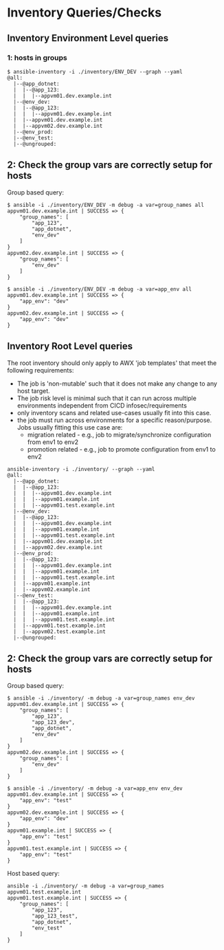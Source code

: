 
# Inventory Queries/Checks 

## Inventory Environment Level queries

### 1: hosts in groups 

```shell
$ ansible-inventory -i ./inventory/ENV_DEV --graph --yaml
@all:
  |--@app_dotnet:
  |  |--@app_123:
  |  |  |--appvm01.dev.example.int
  |--@env_dev:
  |  |--@app_123:
  |  |  |--appvm01.dev.example.int
  |  |--appvm01.dev.example.int
  |  |--appvm02.dev.example.int
  |--@env_prod:
  |--@env_test:
  |--@ungrouped:

```


## 2: Check the group vars are correctly setup for hosts  

Group based query:
```shell
$ ansible -i ./inventory/ENV_DEV -m debug -a var=group_names all
appvm01.dev.example.int | SUCCESS => {
    "group_names": [
        "app_123",
        "app_dotnet",
        "env_dev"
    ]
}
appvm02.dev.example.int | SUCCESS => {
    "group_names": [
        "env_dev"
    ]
}
```

```shell
$ ansible -i ./inventory/ENV_DEV -m debug -a var=app_env all
appvm01.dev.example.int | SUCCESS => {
    "app_env": "dev"
}
appvm02.dev.example.int | SUCCESS => {
    "app_env": "dev"
}
```


## Inventory Root Level queries

The root inventory should only apply to AWX 'job templates' that meet the following requirements:

- The job is 'non-mutable' such that it does not make any change to any host target.
- The job risk level is minimal such that it can run across multiple environments independent from CICD infosec/requirements
- only inventory scans and related use-cases usually fit into this case.
- the job must run across environments for a specific reason/purpose. 
  Jobs usually fitting this use case are:
  - migration related - e.g., job to migrate/synchronize configuration from env1 to env2 
  - promotion related - e.g., job to promote configuration from env1 to env2 

```shell
ansible-inventory -i ./inventory/ --graph --yaml
@all:
  |--@app_dotnet:
  |  |--@app_123:
  |  |  |--appvm01.dev.example.int
  |  |  |--appvm01.example.int
  |  |  |--appvm01.test.example.int
  |--@env_dev:
  |  |--@app_123:
  |  |  |--appvm01.dev.example.int
  |  |  |--appvm01.example.int
  |  |  |--appvm01.test.example.int
  |  |--appvm01.dev.example.int
  |  |--appvm02.dev.example.int
  |--@env_prod:
  |  |--@app_123:
  |  |  |--appvm01.dev.example.int
  |  |  |--appvm01.example.int
  |  |  |--appvm01.test.example.int
  |  |--appvm01.example.int
  |  |--appvm02.example.int
  |--@env_test:
  |  |--@app_123:
  |  |  |--appvm01.dev.example.int
  |  |  |--appvm01.example.int
  |  |  |--appvm01.test.example.int
  |  |--appvm01.test.example.int
  |  |--appvm02.test.example.int
  |--@ungrouped:

```

## 2: Check the group vars are correctly setup for hosts  

Group based query:
```shell
$ ansible -i ./inventory/ -m debug -a var=group_names env_dev
appvm01.dev.example.int | SUCCESS => {
    "group_names": [
        "app_123",
        "app_123_dev",
        "app_dotnet",
        "env_dev"
    ]
}
appvm02.dev.example.int | SUCCESS => {
    "group_names": [
        "env_dev"
    ]
}

```

```shell
$ ansible -i ./inventory/ -m debug -a var=app_env env_dev
appvm01.dev.example.int | SUCCESS => {
    "app_env": "test"
}
appvm02.dev.example.int | SUCCESS => {
    "app_env": "dev"
}
appvm01.example.int | SUCCESS => {
    "app_env": "test"
}
appvm01.test.example.int | SUCCESS => {
    "app_env": "test"
}

```


Host based query:
```shell
ansible -i ./inventory/ -m debug -a var=group_names appvm01.test.example.int
appvm01.test.example.int | SUCCESS => {
    "group_names": [
        "app_123",
        "app_123_test",
        "app_dotnet",
        "env_test"
    ]
}
```
